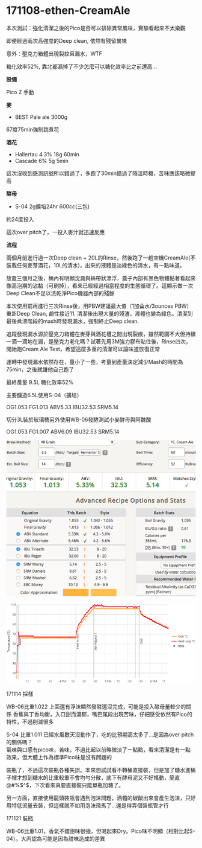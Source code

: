 # 171108-ethen-CreamAle

本次測試：強化清潔之後的Pico是否可以排除異常風味，實驗看起來不太樂觀

即便經過兩次高強度的Deep clean, 依然有殘留異味

意外：壓克力箱體出現裂紋且漏水，WTF

糖化效率52%, 靠北都漏掉了不少怎麼可以糖化效率比之前還高...

**設備**

Pico Z 手動

**麥**

* BEST Pale ale 3000g

67度75min強制跳煮花

**酒花**

* Hallertau 4.3% 18g 60min
* Cascade 6% 5g 5min

這次沒收到感測訊號所以錯過了，多跑了30min錯過了降溫時機，苦味應該略微提高

**酵母**
 
* S-04 2g擴培24hr 600cc(三包)

約24度投入

這次over pitch了，一投入麥汁就迅速反應

**流程**

兩個月前進行過一次Deep clean + 20L的Rinse，然後跑了一趟空機CreamAle(不裝載任何麥芽酒花，10L的清水)，出來的液體是淡綠色的清水，有一點味道。

放置三個月之後，桶內有明顯沈澱與絲帶狀漂浮，蓋子內部有黑色物體黏著看起來像高泡期的沾黏（可刷掉），看來已經經過相當程度的生態循環了。這顯示做一次Deep Clean不足以洗乾淨Pico機器內部的殘餘

本次使用前再進行三次Rinse後，用PBW建議最大值（1加侖水/3ounces PBW）重新Deep Clean, 鹼性接近11. 清潔後出現大量的殘渣，液體也變為綠色。清潔到最後煮沸階段的mash時發現漏水，強制終止Deep clean. 

追蹤發現漏水源於壓克力箱體在麥芽與酒花槽之間出現裂痕，雖然範圍不大但持續一滴一滴地在漏，是壓克力老化嗎？試著先用3M強力膠布貼住後，Rinse四次，開始跑Cream Ale Test，希望這麼多重的清潔可以讓味道恢復正常

運轉中發現漏水依然存在，量小了一些，考量到產量決定減少Mash的時間為75min，之後就讓他自己跑了

最終產量 9.5L 糖化效率52%

主要釀造6.5L使用S-04（擴培）

OG1.053 FG1.013 ABV5.33 IBU32.53 SRM5.14

切分3L裝於玻璃桶另外使用WB-06發酵測試小麥酵母與阿魏酸

OG1.053 FG1.007 ABV6.09 IBU32.53 SRM5.14

![](../img/test71.png)

![](../img/test74.png)

171114 採樣

WB-06比重1.022 上面還有浮沫顯然發酵還沒完成，可能是投入酵母量較少的關係
香蕉與丁香均衡，入口甜而濃郁，嘴巴尾段出現苦味，仔細感受依然有Pico的特性，不過削減很多

S-04 比重1.011 已經水風數天沒動作了，吃的比預期高太多了...是因為over pitch的關係嗎？  
氣味與口感有pico味，苦味，不過比起以前略微淡了一點點，看來清潔是有一點效果，但大體上作為標準Pico味是沒有問題的

裝瓶了，不過這次裝瓶各種失誤。本來想試試看不轉桶直接裝，但是加了糖水進桶子裡才想到糖水的比重較重不會均勻分散，底下有酵母泥又不好搖動，簡直@#%$^$，下次看來真要直接裝只能單瓶加糖了。

另一方面，直接使用龍頭裝瓶會遇到泡沫問題，酒體的碳酸出來會產生泡沫，只好用特低流量去裝，但這樣就不如用泡沫飛馬了...還是得弄個裝瓶管才行

171121 裝瓶

WB-06比重1.01，香氣不錯甜味很強，但喝起來Dry。Pico味不明顯（相對比起S-04）。大丙認為可能是因為甜味造成的差異
